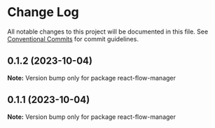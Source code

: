 # Change Log

All notable changes to this project will be documented in this file.
See [Conventional Commits](https://conventionalcommits.org) for commit guidelines.

## 0.1.2 (2023-10-04)

**Note:** Version bump only for package react-flow-manager





## 0.1.1 (2023-10-04)

**Note:** Version bump only for package react-flow-manager
